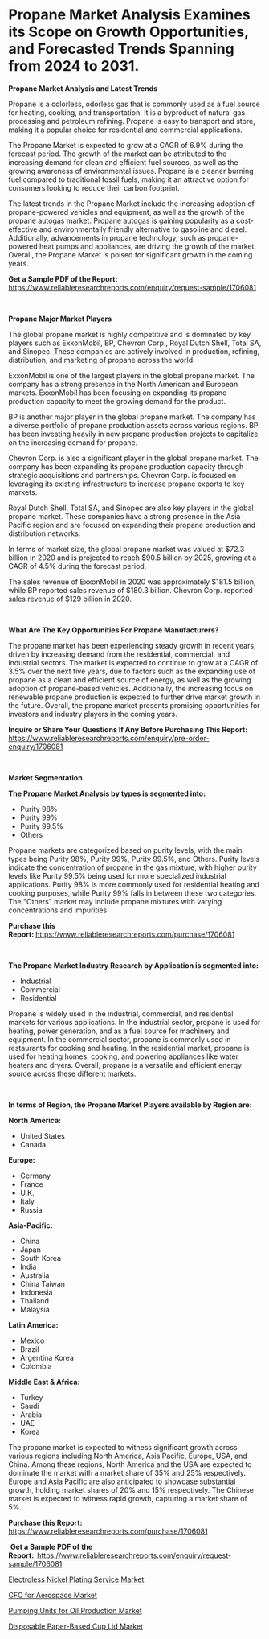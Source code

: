 <p><h1>Propane Market Analysis Examines its Scope on Growth Opportunities, and Forecasted Trends Spanning from 2024 to 2031.</h1></p><p><strong>Propane Market Analysis and Latest Trends</strong></p>
<p><p>Propane is a colorless, odorless gas that is commonly used as a fuel source for heating, cooking, and transportation. It is a byproduct of natural gas processing and petroleum refining. Propane is easy to transport and store, making it a popular choice for residential and commercial applications.</p><p>The Propane Market is expected to grow at a CAGR of 6.9% during the forecast period. The growth of the market can be attributed to the increasing demand for clean and efficient fuel sources, as well as the growing awareness of environmental issues. Propane is a cleaner burning fuel compared to traditional fossil fuels, making it an attractive option for consumers looking to reduce their carbon footprint.</p><p>The latest trends in the Propane Market include the increasing adoption of propane-powered vehicles and equipment, as well as the growth of the propane autogas market. Propane autogas is gaining popularity as a cost-effective and environmentally friendly alternative to gasoline and diesel. Additionally, advancements in propane technology, such as propane-powered heat pumps and appliances, are driving the growth of the market. Overall, the Propane Market is poised for significant growth in the coming years.</p></p>
<p><strong>Get a Sample PDF of the Report:&nbsp;</strong> <a href="https://www.reliableresearchreports.com/enquiry/request-sample/1706081">https://www.reliableresearchreports.com/enquiry/request-sample/1706081</a></p>
<p>&nbsp;</p>
<p><strong>Propane Major Market Players</strong></p>
<p><p>The global propane market is highly competitive and is dominated by key players such as ExxonMobil, BP, Chevron Corp., Royal Dutch Shell, Total SA, and Sinopec. These companies are actively involved in production, refining, distribution, and marketing of propane across the world.</p><p>ExxonMobil is one of the largest players in the global propane market. The company has a strong presence in the North American and European markets. ExxonMobil has been focusing on expanding its propane production capacity to meet the growing demand for the product.</p><p>BP is another major player in the global propane market. The company has a diverse portfolio of propane production assets across various regions. BP has been investing heavily in new propane production projects to capitalize on the increasing demand for propane.</p><p>Chevron Corp. is also a significant player in the global propane market. The company has been expanding its propane production capacity through strategic acquisitions and partnerships. Chevron Corp. is focused on leveraging its existing infrastructure to increase propane exports to key markets.</p><p>Royal Dutch Shell, Total SA, and Sinopec are also key players in the global propane market. These companies have a strong presence in the Asia-Pacific region and are focused on expanding their propane production and distribution networks.</p><p>In terms of market size, the global propane market was valued at $72.3 billion in 2020 and is projected to reach $90.5 billion by 2025, growing at a CAGR of 4.5% during the forecast period.</p><p>The sales revenue of ExxonMobil in 2020 was approximately $181.5 billion, while BP reported sales revenue of $180.3 billion. Chevron Corp. reported sales revenue of $129 billion in 2020.</p></p>
<p>&nbsp;</p>
<p><strong>What Are The Key Opportunities For Propane Manufacturers?</strong></p>
<p><p>The propane market has been experiencing steady growth in recent years, driven by increasing demand from the residential, commercial, and industrial sectors. The market is expected to continue to grow at a CAGR of 3.5% over the next five years, due to factors such as the expanding use of propane as a clean and efficient source of energy, as well as the growing adoption of propane-based vehicles. Additionally, the increasing focus on renewable propane production is expected to further drive market growth in the future. Overall, the propane market presents promising opportunities for investors and industry players in the coming years.</p></p>
<p><strong>Inquire or Share Your Questions If Any Before Purchasing This Report:</strong> <a href="https://www.reliableresearchreports.com/enquiry/pre-order-enquiry/1706081">https://www.reliableresearchreports.com/enquiry/pre-order-enquiry/1706081</a></p>
<p>&nbsp;</p>
<p><strong>Market Segmentation</strong></p>
<p><strong>The Propane Market Analysis by types is segmented into:</strong></p>
<p><ul><li>Purity 98%</li><li>Purity 99%</li><li>Purity 99.5%</li><li>Others</li></ul></p>
<p><p>Propane markets are categorized based on purity levels, with the main types being Purity 98%, Purity 99%, Purity 99.5%, and Others. Purity levels indicate the concentration of propane in the gas mixture, with higher purity levels like Purity 99.5% being used for more specialized industrial applications. Purity 98% is more commonly used for residential heating and cooking purposes, while Purity 99% falls in between these two categories. The "Others" market may include propane mixtures with varying concentrations and impurities.</p></p>
<p><strong>Purchase this Report:&nbsp;</strong><a href="https://www.reliableresearchreports.com/purchase/1706081">https://www.reliableresearchreports.com/purchase/1706081</a></p>
<p>&nbsp;</p>
<p><strong>The Propane Market Industry Research by Application is segmented into:</strong></p>
<p><ul><li>Industrial</li><li>Commercial</li><li>Residential</li></ul></p>
<p><p>Propane is widely used in the industrial, commercial, and residential markets for various applications. In the industrial sector, propane is used for heating, power generation, and as a fuel source for machinery and equipment. In the commercial sector, propane is commonly used in restaurants for cooking and heating. In the residential market, propane is used for heating homes, cooking, and powering appliances like water heaters and dryers. Overall, propane is a versatile and efficient energy source across these different markets.</p></p>
<p>&nbsp;</p>
<p><strong>In terms of Region, the Propane Market Players available by Region are:</strong></p>
<p>
    <p> <strong> North America: </strong>
        <ul>
            <li>United States</li>
            <li>Canada</li>
        </ul>
        </p> 
    <p> <strong> Europe: </strong>
        <ul>
            <li>Germany</li>
            <li>France</li>
            <li>U.K.</li>
            <li>Italy</li>
            <li>Russia</li>
        </ul>
        </p> 
    <p> <strong> Asia-Pacific: </strong>
        <ul>
            <li>China</li>
            <li>Japan</li>
            <li>South Korea</li>
            <li>India</li>
            <li>Australia</li>
            <li>China Taiwan</li>
            <li>Indonesia</li>
            <li>Thailand</li>
            <li>Malaysia</li>
        </ul>
        </p> 
    <p> <strong> Latin America: </strong>
        <ul>
            <li>Mexico</li>
            <li>Brazil</li>
            <li>Argentina Korea</li>
            <li>Colombia</li>
        </ul>
        </p> 
    <p> <strong> Middle East & Africa: </strong>
        <ul>
            <li>Turkey</li>
            <li>Saudi</li>
            <li>Arabia</li>
            <li>UAE</li>
            <li>Korea</li>
        </ul>
    </p>
    </p>
<p><p>The propane market is expected to witness significant growth across various regions including North America, Asia Pacific, Europe, USA, and China. Among these regions, North America and the USA are expected to dominate the market with a market share of 35% and 25% respectively. Europe and Asia Pacific are also anticipated to showcase substantial growth, holding market shares of 20% and 15% respectively. The Chinese market is expected to witness rapid growth, capturing a market share of 5%.</p></p>
<p><strong>Purchase this Report: </strong><a href="https://www.reliableresearchreports.com/purchase/1706081">https://www.reliableresearchreports.com/purchase/1706081</a></p>
<p>&nbsp;<strong>Get a Sample PDF of the Report:&nbsp;&nbsp;</strong><a href="https://www.reliableresearchreports.com/enquiry/request-sample/1706081">https://www.reliableresearchreports.com/enquiry/request-sample/1706081</a></p>
<p><strong></strong></p>
<p><p><a href="https://view.publitas.com/reportprime-1/electroless-nickel-plating-service-market-analysis-examines-its-scope-on-growth-opportunities-and-forecasted-trends-spanning-from-2023-to-2030/">Electroless Nickel Plating Service Market</a></p><p><a href="https://iodized-pantydraco-05c.notion.site/CFC-for-Aerospace-Market-Research-Report-Unlocks-Analysis-on-the-Market-Financial-Status-Market-Siz-d242598bd0d940a6a75cd551e0c298e3">CFC for Aerospace Market</a></p><p><a href="https://view.publitas.com/reportprime-1/pumping-units-for-oil-production-market-research-report-reveals-the-latest-trends-and-opportunities-of-this-market-for-period-from-2023-2030/">Pumping Units for Oil Production Market</a></p><p><a href="https://view.publitas.com/reportprime-1/disposable-paper-based-cup-lid-market-research-report-provides-thorough-industry-overview-which-offers-an-in-depth-analysis-of-product-trends-and-new-market-divisions/">Disposable Paper-Based Cup Lid Market</a></p></p>